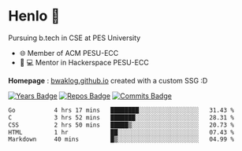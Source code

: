 
# Henlo 🌊

Pursuing b.tech in CSE at PES University

 - 🌐 Member of ACM PESU-ECC
 - 👨 💻 Mentor in Hackerspace PESU-ECC

**Homepage** : [bwaklog.github.io](https://bwaklog.github.io) created with a custom SSG :D

 [![Years Badge](https://badges.pufler.dev/years/bwaklog)](https://badges.pufler.dev) 
 [![Repos Badge](https://badges.pufler.dev/repos/bwaklog)](https://badges.pufler.dev)
 [![Commits Badge](https://badges.pufler.dev/commits/monthly/bwaklog)](https://badges.pufler.dev)

<!--START_SECTION:waka-->

```txt
Go           4 hrs 17 mins   ████████░░░░░░░░░░░░░░░░░   31.43 %
C            3 hrs 52 mins   ███████░░░░░░░░░░░░░░░░░░   28.31 %
CSS          2 hrs 50 mins   █████▒░░░░░░░░░░░░░░░░░░░   20.73 %
HTML         1 hr            ██░░░░░░░░░░░░░░░░░░░░░░░   07.43 %
Markdown     40 mins         █▒░░░░░░░░░░░░░░░░░░░░░░░   04.99 %
```

<!--END_SECTION:waka-->
